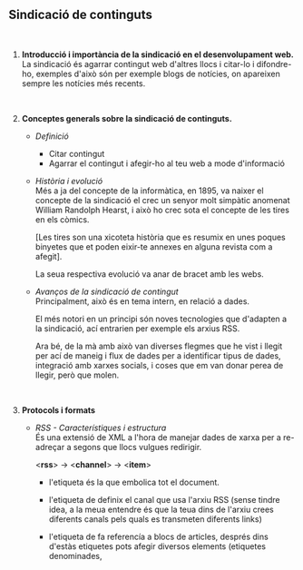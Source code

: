 ## Sindicació de continguts

<br>

1. **Introducció i importància de la sindicació en el desenvolupament web.**
    La sindicació és agarrar contingut web d'altres llocs i citar-lo i difondre-ho, exemples d'això són per exemple blogs de notícies, on apareixen sempre les notícies més recents.
    

<br>

2. **Conceptes generals sobre la sindicació de continguts.**

    * *Definició*
        - Citar contingut
        - Agarrar el contingut i afegir-ho al teu web a mode d'informació

    * *Història i evolució*<br>
        Més a ja del concepte de la informàtica, en 1895, va naixer el concepte de la sindicació el crec un senyor molt simpàtic anomenat William Randolph Hearst, i això ho crec sota el concepte de les tires en els còmics.

        [Les tires son una xicoteta història que es resumix en unes poques binyetes que et poden eixir-te annexes en alguna revista com a afegit].
        
        La seua respectiva evolució va anar de bracet amb les webs.

    * *Avanços de la sindicació de contingut*<br>
        Principalment, això és en tema intern, en relació a dades.
        
        El més notori en un principi són noves tecnologies que d'adapten a la sindicació, ací entrarien per exemple els arxius RSS.

         Ara bé, de la mà amb això van diverses flegmes que he vist i llegit per ací de maneig i flux de dades per a identificar tipus de dades, integració amb xarxes socials, i coses que em van donar perea de llegir, però que molen.

<br>

3. **Protocols i formats**

    * *RSS - Característiques i estructura*<br>
         És una extensió de XML a l'hora de manejar dades de xarxa per a re-adreçar a segons que llocs vulgues redirigir.

         <**rss**> -> <**channel**> -> <**item**>
 
        - l'etiqueta <rss> és la que embolica tot el document.

        - l'etiqueta de <channel> definix el canal que usa l'arxiu RSS (sense tindre idea, a la meua entendre és que la teua dins de l'arxiu crees diferents canals pels quals es transmeten diferents links)

        - l'etiqueta de <item> fa referencía a blocs de articles, després dins d'estàs etiquetes pots afegir diversos elements (etiquetes denominades, <title> | <link> | <description>)

    * *Atom - Característiques i estructura - Avantatges sobre RSS*<br>
         
         Atom és un altre editor de codi creat per els senyors de github, servix principalment per al mateix que rss, i els seus avantatges enfront d'estiga semblen ser el tire que és més flexible per a afegir més informació, i que damunt s'integra amb el propi rss, anem, que si treballes amb atom també ho pots usar per a rss.

    * *JSON Feed -  Característiques i estructura*<br>

         És el mateix concepte que rss i atom prèviament vist per a sindicar continguts, ara bé, això amb JSON en lloc de XML.
        
        Sense anar més lluny, utilitza el mateix tipus d'estructura que *rss però en *JSON.

<br>

4. Exemple pràctic de projecte [HTML](https://drive.google.com/file/d/1xdXde6O0S8VWOnRKrMF4MNOgPaG7y8I2/view?usp=sharing)